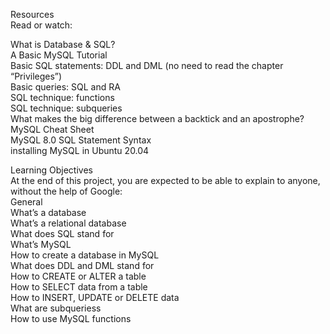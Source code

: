 Resources<br>
Read or watch:<br>

What is Database & SQL?<br>
A Basic MySQL Tutorial<br>
Basic SQL statements: DDL and DML (no need to read the chapter “Privileges”)<br>
Basic queries: SQL and RA<br>
SQL technique: functions<br>
SQL technique: subqueries<br>
What makes the big difference between a backtick and an apostrophe?<br>
MySQL Cheat Sheet<br>
MySQL 8.0 SQL Statement Syntax<br>
installing MySQL in Ubuntu 20.04<br>

Learning Objectives<br>
At the end of this project, you are expected to be able to explain to anyone, without the help of Google:
<br>
General<br>
What’s a database<br>
What’s a relational database<br>
What does SQL stand for<br>
What’s MySQL<br>
How to create a database in MySQL<br>
What does DDL and DML stand for<br>
How to CREATE or ALTER a table<br>
How to SELECT data from a table<br>
How to INSERT, UPDATE or DELETE data<br>
What are subqueriess<br>
How to use MySQL functions<br>
